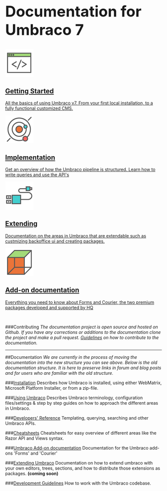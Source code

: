 <div class="docs-overview">
<div class="row">
    <div class="col-xs-12">
        <h1 class="text-center" style="font-size:3rem">Documentation for Umbraco 7</h1>
    </div>
</div>
<div class="row">
	<div class="col-sm-6">
		<a href="Getting-Started/" class="docs-section">
			<img src="images/icon-getting-started.png" alt="">
			<h2>Getting Started</h2>
			<p>All the basics of using Umbraco v7. From your first local installation, to a fully functional customized CMS.</p>
		</a>
	</div>
	<div class="col-sm-6">
		<a href="Implementation/" class="docs-section">
		<img src="images/icon-implementation.png" alt="">
			<h2>Implementation</h2>
			<p>Get an overview of how the Umbraco pipeline is structured. Learn how to write queries and use the API's</p>
		</a>
	</div>
</div>
<div class="row">
	<div class="col-sm-6">
		<a href="Extending/" class="docs-section">
		<img src="images/icon-extending.png" alt="">
			<h2>Extending</h2>
			<p>Documentation on the areas in Umbraco that are extendable such as custmizing backoffice ui and creating packages.</p>
		</a>
	</div>
	<div class="col-sm-6">
		<a href="Add-ons/" class="docs-section">
			<img src="images/icon-add-on.png" alt="">
			<h2>Add-on documentation</h2>
			<p>Everything you need to know about Forms and Courier, the two premium packages developed and supported by HQ</p>
		</a>
	</div>
</div>
</div>
</br>

###Contributing
*The documentation project is open source and hosted on Github. If you have any corrections or additions to the documentation clone the project and make a pull request. [Guidelines](https://github.com/umbraco/Umbraco4Docs) on how to contribute to the documentation.*

----------------

##Documentation
*We are currently in the process of moving the documentation into the new structure you can see above. Below is the old documentation structure. It is here to preserve links in forum and blog posts and for users who are familiar with the old structure.*

###[Installation](Installation/index.md)
Describes how Umbraco is installed, using either WebMatrix, Microsoft Platform Installer, or from a zip-file.

###[Using Umbraco](Using-Umbraco/index.md)
Describes Umbraco terminology, configuration files/settings & step by step guides on how to approach the different areas in Umbraco.

###[Developers' Reference](Reference/index.md)
Templating, querying, searching and other Umbraco APIs.

###[Cheatsheets](Cheatsheets/index.md)
Cheatsheets for easy overview of different areas like the Razor API and Views syntax.

###[Umbraco Add-on documentation](Products/index.md)
Documentation for the Umbraco add-ons 'Forms' and 'Courier'

###[Extending Umbraco](Extending-Umbraco/index.md)
Documentation on how to extend umbraco with your own editors, trees, sections, and how to distribute those extensions as packages. **(coming soon)**

###[Development Guidelines](Development-Guidelines/index.md)
How to work with the Umbraco codebase.
